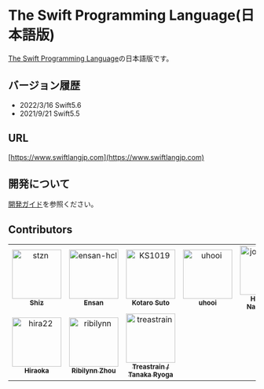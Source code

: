 # The Swift Programming Language\(日本語版\)

[The Swift Programming Language](https://docs.swift.org/swift-book/)の日本語版です。

## バージョン履歴

- 2022/3/16 Swift5.6
- 2021/9/21 Swift5.5

## URL

[https://www.swiftlangjp.com](https://www.swiftlangjp.com)

## 開発について

[開発ガイド](https://github.com/stzn/the-swift-programming-language-jp/tree/fb429c05ba8213016ca97e93f9454d86ed274ab7/CONTRIBUTION.md)を参照ください。

## Contributors

<!-- readme: contributors -start -->
<table>
<tr>
    <td align="center">
        <a href="https://github.com/stzn">
            <img src="https://avatars.githubusercontent.com/u/35151927?v=4" width="100;" alt="stzn"/>
            <br />
            <sub><b>Shiz</b></sub>
        </a>
    </td>
    <td align="center">
        <a href="https://github.com/ensan-hcl">
            <img src="https://avatars.githubusercontent.com/u/63481257?v=4" width="100;" alt="ensan-hcl"/>
            <br />
            <sub><b>Ensan</b></sub>
        </a>
    </td>
    <td align="center">
        <a href="https://github.com/KS1019">
            <img src="https://avatars.githubusercontent.com/u/6828522?v=4" width="100;" alt="KS1019"/>
            <br />
            <sub><b>Kotaro Suto</b></sub>
        </a>
    </td>
    <td align="center">
        <a href="https://github.com/uhooi">
            <img src="https://avatars.githubusercontent.com/u/21194714?v=4" width="100;" alt="uhooi"/>
            <br />
            <sub><b>uhooi</b></sub>
        </a>
    </td>
    <td align="center">
        <a href="https://github.com/jollyjoester">
            <img src="https://avatars.githubusercontent.com/u/2178775?v=4" width="100;" alt="jollyjoester"/>
            <br />
            <sub><b>Hideyuki Nanashima</b></sub>
        </a>
    </td>
    <td align="center">
        <a href="https://github.com/gitbook-bot">
            <img src="https://avatars.githubusercontent.com/u/31919211?v=4" width="100;" alt="gitbook-bot"/>
            <br />
            <sub><b>GitBook Bot</b></sub>
        </a>
    </td></tr>
<tr>
    <td align="center">
        <a href="https://github.com/hira22">
            <img src="https://avatars.githubusercontent.com/u/31942637?v=4" width="100;" alt="hira22"/>
            <br />
            <sub><b>Hiraoka</b></sub>
        </a>
    </td>
    <td align="center">
        <a href="https://github.com/ribilynn">
            <img src="https://avatars.githubusercontent.com/u/11924267?v=4" width="100;" alt="ribilynn"/>
            <br />
            <sub><b>Ribilynn Zhou</b></sub>
        </a>
    </td>
    <td align="center">
        <a href="https://github.com/treastrain">
            <img src="https://avatars.githubusercontent.com/u/13805382?v=4" width="100;" alt="treastrain"/>
            <br />
            <sub><b>Treastrain / Tanaka Ryoga</b></sub>
        </a>
    </td></tr>
</table>
<!-- readme: contributors -end -->